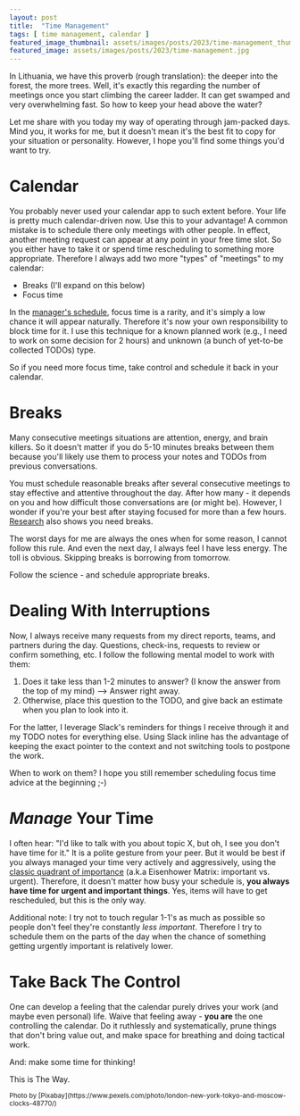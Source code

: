 ```yaml
---
layout: post
title:  "Time Management"
tags: [ time management, calendar ]
featured_image_thumbnail: assets/images/posts/2023/time-management_thumbnail.jpg 
featured_image: assets/images/posts/2023/time-management.jpg
---
```


In Lithuania, we have this proverb (rough translation): the deeper into the forest, the more trees. Well, it's exactly this regarding the number of meetings once you start climbing the career ladder. It can get swamped and very overwhelming fast. So how to keep your head above the water?

Let me share with you today my way of operating through jam-packed days. Mind you, it works for me, but it doesn't mean it's the best fit to copy for your situation or personality. However, I hope you'll find some things you'd want to try.

<!--more-->

# Calendar

You probably never used your calendar app to such extent before. Your life is pretty much calendar-driven now. Use this to your advantage! A common mistake is to schedule there only meetings with other people. In effect, another meeting request can appear at any point in your free time slot. So you either have to take it or spend time rescheduling to something more appropriate. Therefore I always add two more "types" of "meetings" to my calendar: 
* Breaks (I'll expand on this below)
* Focus time

In the [manager's schedule](http://paulgraham.com/makersschedule.html), focus time is a rarity, and it's simply a low chance it will appear naturally. Therefore it's now your own responsibility to block time for it. I use this technique for a known planned work (e.g., I need to work on some decision for 2 hours) and unknown (a bunch of yet-to-be collected TODOs) type.

So if you need more focus time, take control and schedule it back in your calendar.

# Breaks

Many consecutive meetings situations are attention, energy, and brain killers. So it doesn't matter if you do 5-10 minutes breaks between them because you'll likely use them to process your notes and TODOs from previous conversations.

You must schedule reasonable breaks after several consecutive meetings to stay effective and attentive throughout the day. After how many - it depends on you and how difficult those conversations are (or might be). However, I wonder if you're your best after staying focused for more than a few hours. [Research](https://www.microsoft.com/en-us/worklab/work-trend-index/brain-research) also shows you need breaks. 

The worst days for me are always the ones when for some reason, I cannot follow this rule. And even the next day, I always feel I have less energy. The toll is obvious. Skipping breaks is borrowing from tomorrow.

Follow the science - and schedule appropriate breaks.

# Dealing With Interruptions

Now, I always receive many requests from my direct reports, teams, and partners during the day. Questions, check-ins, requests to review or confirm something, etc. I follow the following mental model to work with them:
1. Does it take less than 1-2 minutes to answer? (I know the answer from the top of my mind) --> Answer right away.
2. Otherwise, place this question to the TODO, and give back an estimate when you plan to look into it. 

For the latter, I leverage Slack's reminders for things I receive through it and my TODO notes for everything else. Using Slack inline has the advantage of keeping the exact pointer to the context and not switching tools to postpone the work.

When to work on them? I hope you still remember scheduling focus time advice at the beginning ;-)

# _Manage_ Your Time

I often hear: "I'd like to talk with you about topic X, but oh, I see you don't have time for it." It is a polite gesture from your peer. But it would be best if you always managed your time very actively and aggressively, using the [classic quadrant of importance](https://www.productplan.com/glossary/eisenhower-matrix/) (a.k.a Eisenhower Matrix: important vs. urgent). Therefore, it doesn't matter how busy your schedule is, **you always have time for urgent and important things**. Yes, items will have to get rescheduled, but this is the only way.

Additional note: I try not to touch regular 1-1's as much as possible so people don't feel they're constantly _less important_. Therefore I try to schedule them on the parts of the day when the chance of something getting urgently important is relatively lower.

# Take Back The Control

One can develop a feeling that the calendar purely drives your work (and maybe even personal) life. Waive that feeling away - **you are** the one controlling the calendar. Do it ruthlessly and systematically, prune things that don't bring value out, and make space for breathing and doing tactical work.

And: make some time for thinking! 

This is The Way.

<small>
  Photo by [Pixabay](https://www.pexels.com/photo/london-new-york-tokyo-and-moscow-clocks-48770/)
</small>